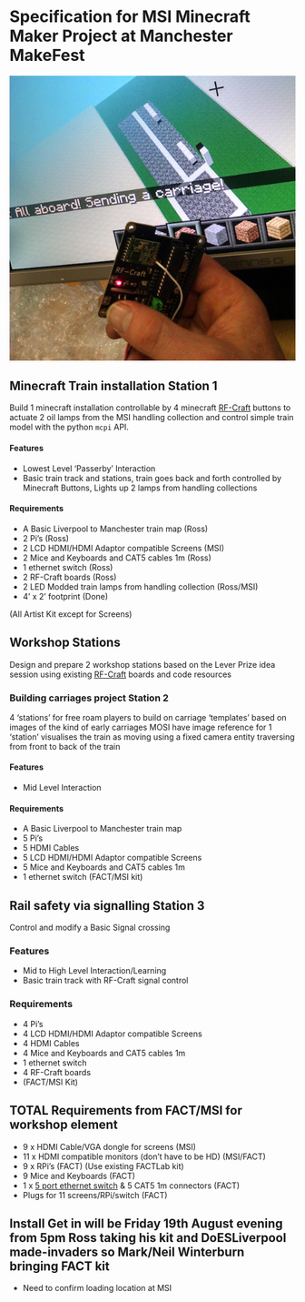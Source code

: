 
# Specification for MSI Minecraft Maker Project at Manchester MakeFest

![AllAboard](https://github.com/cheapjack/RF-Rail-Craft/blob/master/images/RF-Rail-Craft.png)

## Minecraft Train installation **Station 1**

Build 1 minecraft installation controllable by 4 minecraft [RF-Craft](https://github.com/cheapjack/RF-Craft) buttons to actuate 2 oil lamps from the MSI handling collection and control simple train model with the python `mcpi` API.

#### Features
 * Lowest Level ‘Passerby’ Interaction
 * Basic train track and stations, train goes back and forth controlled by Minecraft Buttons, Lights up 2 lamps from handling collections

#### Requirements
 * A Basic Liverpool to Manchester train map (Ross)
 * 2 Pi’s (Ross)
 * 2 LCD HDMI/HDMI Adaptor compatible Screens (MSI)
 * 2 Mice and Keyboards and CAT5 cables 1m (Ross)
 * 1 ethernet switch (Ross)
 * 2 RF-Craft boards (Ross)
 * 2 LED Modded train lamps from handling collection (Ross/MSI)
 * 4’ x 2’ footprint (Done)

(All Artist Kit except for Screens)

## Workshop Stations

Design and prepare 2 workshop stations based on the Lever Prize idea session using existing [RF-Craft](https://github.com/cheapjack/RF-Craft) boards and code resources

### Building carriages project **Station 2**

4 ‘stations’ for free roam players to build on carriage ‘templates’ based on images of the kind of early carriages MOSI have image reference for 
1 ‘station’ visualises the train as moving using a fixed camera entity traversing from front to back of the train

#### Features

 * Mid Level Interaction

#### Requirements

 * A Basic Liverpool to Manchester train map
 * 5 Pi’s
 * 5 HDMI Cables
 * 5 LCD HDMI/HDMI Adaptor compatible Screens
 * 5 Mice and Keyboards and CAT5 cables 1m
 * 1 ethernet switch
(FACT/MSI kit)

## Rail safety via signalling **Station 3**

Control and modify a Basic Signal crossing

### Features

 * Mid to High Level Interaction/Learning
 * Basic train track with RF-Craft signal control

### Requirements

 * 4 Pi’s
 * 4 LCD HDMI/HDMI Adaptor compatible Screens
 * 4 HDMI Cables
 * 4 Mice and Keyboards and CAT5 cables 1m
 * 1 ethernet switch
 * 4 RF-Craft boards
 * (FACT/MSI Kit)


## TOTAL Requirements from FACT/MSI for workshop element

 * 9 x HDMI Cable/VGA dongle for screens (MSI)
 * 11 x HDMI compatible monitors (don’t have to be HD) (MSI/FACT)
 * 9 x RPi’s (FACT) (Use existing FACTLab kit)
 * 9 Mice and Keyboards (FACT)
 * 1 x [5 port ethernet switch](http://www.amazon.co.uk/dp/B0000E5SEQ) & 5 CAT5 1m connectors (FACT)
 * Plugs for 11 screens/RPi/switch (FACT)

## Install Get in will be Friday 19th August evening from 5pm Ross taking his kit and DoESLiverpool made-invaders so Mark/Neil Winterburn bringing FACT kit 

* Need to confirm loading location at MSI


